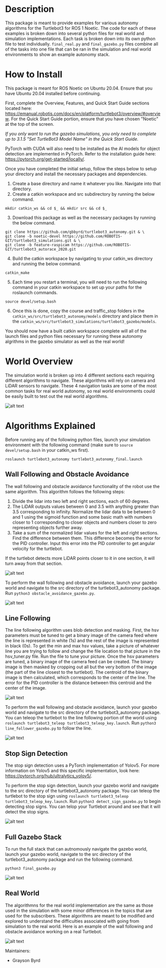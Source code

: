 # Description
This package is meant to provide examples for various autonomy algorithms for the Turtlebot3 for ROS 1 Noetic. The code for each of these examples is broken down into several python files for real world and simulation implementations. Each task is broken down into its own python file to test individually. `final_real.py` and `final_gazebo.py` files combine all of the tasks into one file that can be ran in the simulation and real world environments to show an example autonomy stack.

# How to Install
This package is meant for ROS Noetic on Ubuntu 20.04. Ensure that you have Ubuntu 20.04 installed before continuing.

First, complete the Overview, Features, and Quick Start Guide sections located here: https://emanual.robotis.com/docs/en/platform/turtlebot3/overview/#overview. For the Quick Start Guide portion, ensure that you have chosen "Noetic" at the top of the screen.

*If you only want to run the gazebo simulations, you only need to complete up to 3.1.5 "Set TurtleBot3 Model Name" in the Quick Start Guide.*

PyTorch with CUDA will also need to be installed as the AI models for object detection are implemented in PyTorch. Refer to the installation guide here: https://pytorch.org/get-started/locally/.

Once you have completed the initial setup, follow the steps below to setup your directory and install the necessary packages and dependencies.

1. Create a base directory and name it whatever you like. Navigate into that directory.
2. Create a catkin workspace and src subdirectory by running the below command.

```
mkdir catkin_ws && cd $_ && mkdir src && cd $_
```

3. Download this package as well as the necessary packages by running the below command.

```
git clone https://github.com/gbbyrd/turtlebot3_autonomy.git & \
git clone -b noetic-devel https://github.com/ROBOTIS-GIT/turtlebot3_simulations.git & \
git clone -b feature-raspicam https://github.com/ROBOTIS-GIT/turtlebot3_autorace_2020.git
```

4. Build the catkin workspace by navigating to your catkin_ws directory and running the below command.

```
catkin_make
```

5. Each time you restart a terminal, you will need to run the following command in your catkin workspace to set up your paths for the roslaunch commands.

```
source devel/setup.bash
```

6. Once this is done, copy the course and traffic_stop folders in the `catkin_ws/src/turtlebot3_autonomy/models` directory and place them in the `catkin_ws/src/turtlebot3_simulations/turtlebot3_gazebo/models`.

You should now have a built catkin workspace complete will all of the launch files and python files necessary for running these autonomy algrithms in the gazebo simulator as well as the real world!

# World Overview
The simulation world is broken up into 4 different sections each requiring different algorithms to navigate. These algorithms will rely on camera and LiDAR sensors to navigate. These 4 navigation tasks are some of the most common tasks for real world autonomy, so real world environments could be easily built to test out the real world algorithms.

![alt text](https://github.com/gbbyrd/turtlebot3_autonomy/blob/main/catkin_ws/src/turtlebot3_autonomy/ref/sim_world_overview.png?raw=true)

# Algorithms Explained

Before running any of the following python files, launch your simulation environment with the following command (make sure to `source devel/setup.bash` in your catkin_ws first).

```
roslaunch turtlebot3_autonomy turtlebot3_autonomy_final.launch
```

## Wall Following and Obstacle Avoidance

The wall following and obstacle avoidance functionality of the robot use the same algorithm. This algorithm follows the following steps:

1. Divide the lidar into two left and right sections, each of 60 degrees.
2. The LiDAR outputs values between 0 and 3.5 with anything greater than 3.5 corresponding to infinity. Normalize the lidar data to be between 0 and 1 using the sigmoid function and some basic math with numbers closer to 1 corresponding to closer objects and numbers closer to zero representing objects further away.
3. Take a sum of the normalized lidar values for the left and right sections. Find the difference between them. This difference becomes the error for the PID controller. Input this error into the PID controller to get angular velocity for the turtlebot.

If the turtlebot detects more LiDAR points closer to it in one section, it will turn away from that section.

![alt text](https://github.com/gbbyrd/turtlebot3_autonomy/blob/main/catkin_ws/src/turtlebot3_autonomy/ref/obstacle_avoidance.png?raw=true)

To perform the wall following and obstacle avoidance, launch your gazebo world and navigate to the src directory of the turtlebot3_autonomy package. Run `python3 obstacle_avoidance_gazebo.py`.

![alt text](https://github.com/gbbyrd/turtlebot3_autonomy/blob/main/catkin_ws/src/turtlebot3_autonomy/src/ref/obstacle_avoidance.gif)

## Line Following

The line following algorithm uses blob detection and masking. First, the hsv parameters must be tuned to get a binary image of the camera feed where the line is represented in white (1s) and the rest of the image is represented in black (0s). To get the min and max hsv values, take a picture of whatever line you are trying to follow and change the file location to that picture in the hsv_tuner.py file. Run the file to tune your picture. Once the hsv parameters are tuned, a binary image of the camera feed can be created. The binary image is then masked by cropping out all but the very bottom of the image (the part of the line closest to the turtlebot). The centroid of the binary image is then calculated, which corresponds to the center of the line. The error for the PID controller is the distance between this centroid and the center of the image.

![alt text](https://github.com/gbbyrd/turtlebot3_autonomy/blob/main/catkin_ws/src/turtlebot3_autonomy/ref/binary_image.png?raw=true)

To perform the wall following and obstacle avoidance, launch your gazebo world and navigate to the src directory of the turtlebot3_autonomy package. You can teleop the turtlebot to the line following portion of the world using `roslaunch turtlebot3_teleop turtlebot3_teleop_key.launch`. Run `python3 line_follower_gazebo.py` to follow the line.

![alt text](https://github.com/gbbyrd/Aue823_Spring22_Team1/blob/main/catkin_ws/src/auefinals/src/videos/wall_following.gif)

## Stop Sign Detection

The stop sign detection uses a PyTorch implementation of Yolov5. For more information on Yolov5 and this specific implementation, look here: https://pytorch.org/hub/ultralytics_yolov5/.

To perform the stop sign detection, launch your gazebo world and navigate to the src directory of the turtlebot3_autonomy package. You can teleop the turtlebot to the stop sign using `roslaunch turtlebot3_teleop turtlebot3_teleop_key.launch`. Run `python3 detect_sign_gazebo.py` to begin detecting stop signs. You can telop your Turtlebot around and see that it will detect the stop signs.

![alt text](https://github.com/gbbyrd/Aue823_Spring22_Team1/blob/main/catkin_ws/src/auefinals/src/videos/stop_sign_detection.gif)

## Full Gazebo Stack
To run the full stack that can autnomously navigate the gazebo world, launch your gazebo world, navigate to the src directory of the turtlebot3_autonomy package and run the following command.

```
python3 final_gazebo.py
```

![alt text](https://github.com/gbbyrd/Aue823_Spring22_Team1/blob/main/catkin_ws/src/auefinals/src/videos/full_vid.gif)

## Real World
The algorithmns for the real world implementation are the same as those used in the simulation with some minor differences in the topics that are used for the subscribers. These algorithms are meant to be modified and explored to understand the difficulties associated with going from simulation to the real world. Here is an example of the wall following and obstacle avoidance working on a real Turtlebot.

![alt text](https://github.com/gbbyrd/Aue823_Spring22_Team1/blob/main/catkin_ws/src/auefinals/src/videos/real_world_obstacle_avoidance.gif)

Maintainers:

* Grayson Byrd